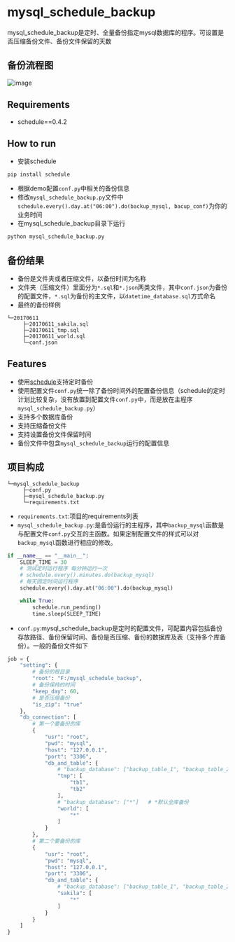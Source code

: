 # mysql_schedule_backup
mysql_schedule_backup是定时、全量备份指定mysql数据库的程序。可设置是否压缩备份文件、备份文件保留的天数

## 备份流程图
![image](https://github.com/zhongjiajie/mysql_schedule_backup/raw/master/support_file/mysql_schedule_backup.png)

## Requirements
* schedule==0.4.2

## How to run
* 安装schedule
```shell
pip install schedule
```
* 根据demo配置`conf.py`中相关的备份信息
* 修改`mysql_schedule_backup.py`文件中`schedule.every().day.at("06:00").do(backup_mysql, bacup_conf)`为你的业务时间
* 在mysql_schedule_backup目录下运行
```python
python mysql_schedule_backup.py
```

## 备份结果
* 备份是文件夹或者压缩文件，以备份时间为名称
* 文件夹（压缩文件）里面分为`*.sql`和`*.json`两类文件，其中`conf.json`为备份的配置文件，`*.sql`为备份的主文件，以`datetime_database.sql`方式命名
* 最终的备份样例
```
└─20170611
     ├─20170611_sakila.sql
     ├─20170611_tmp.sql
     ├─20170611_world.sql
     └─conf.json
```

## Features
* 使用[schedule](https://github.com/dbader/schedule)支持定时备份
* 使用配置文件`conf.py`统一除了备份时间外的配置备份信息（schedule的定时计划比较复杂，没有放置到配置文件`conf.py`中，而是放在主程序`mysql_schedule_backup.py`）
* 支持多个数据库备份
* 支持压缩备份文件
* 支持设置备份文件保留时间
* 备份文件中包含`mysql_schedule_backup`运行的配置信息

## 项目构成
```
└─mysql_schedule_backup
     ├─conf.py
     ├─mysql_schedule_backup.py
     └─requirements.txt
```
* `requirements.txt`:项目的requirements列表
* `mysql_schedule_backup.py`:是备份运行的主程序，其中`backup_mysql`函数是与配置文件`conf.py`交互的主函数。如果定制配置文件的样式可以对`backup_mysql`函数进行相应的修改。
```python
if __name__ == "__main__":
    SLEEP_TIME = 30
    # 测试定时运行程序 每分钟运行一次
    # schedule.every().minutes.do(backup_mysql)
    # 每天固定时间运行程序
    schedule.every().day.at("06:00").do(backup_mysql)

    while True:
        schedule.run_pending()
        time.sleep(SLEEP_TIME)
```

* `conf.py`:mysql_schedule_backup是定时的配置文件，可配置内容包括备份存放路径、备份保留时间、备份是否压缩、备份的数据库及表（支持多个库备份）。一般的备份文件如下
```python
job = {
    "setting": {
        # 备份的根目录
        "root": "F:/mysql_schedule_backup",
        # 备份保持的时间
        "keep_day": 60,
        # 是否压缩备份
        "is_zip": "true"
    },
    "db_connection": [
        # 第一个要备份的库
        {
            "usr": "root",
            "pwd": "mysql",
            "host": "127.0.0.1",
            "port": "3306",
            "db_and_table": {
                # "backup_database": ["backup_table_1", "backup_table_2", ...]
                "tmp": [
                    "tb1",
                    "tb2"
                ],
                # "backup_database": ["*"]   # *默认全库备份
                "world": [
                    "*"
                ]
            }
        },
		# 第二个要备份的库
        {
            "usr": "root",
            "pwd": "mysql",
            "host": "127.0.0.1",
            "port": "3306",
            "db_and_table": {
                # "backup_database": ["backup_table_1", "backup_table_2", ...]
                "sakila": [
                    "*"
                ]
            }
        }
    ]
}
```
